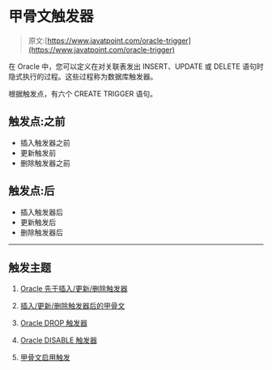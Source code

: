 # 甲骨文触发器

> 原文:[https://www.javatpoint.com/oracle-trigger](https://www.javatpoint.com/oracle-trigger)

在 Oracle 中，您可以定义在对关联表发出 INSERT、UPDATE 或 DELETE 语句时隐式执行的过程。这些过程称为数据库触发器。

根据触发点，有六个 CREATE TRIGGER 语句。

## 触发点:之前

*   插入触发器之前
*   更新触发前
*   删除触发器之前

## 触发点:后

*   插入触发器后
*   更新触发后
*   删除触发器后

* * *

## 触发主题

1) [Oracle 先于插入/更新/删除触发器](oracle-before-trigger)

2) [插入/更新/删除触发器后的甲骨文](oracle-after-trigger)

3) [Oracle DROP 触发器](oracle-drop-trigger)

4) [Oracle DISABLE 触发器](oracle-disable-trigger)

5) [甲骨文启用触发](oracle-enable-trigger)